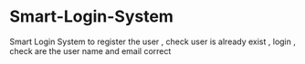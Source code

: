 # Smart-Login-System
Smart Login System to register the user , check user is already exist , login , check  are the user name and email correct
